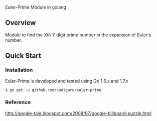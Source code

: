 Euler-Prime Module in golang

## Overview

Module to find the Xth Y digit prime number in the expansion of Euler's number.

## Quick Start
### Installation
Euler-Prime is developed and tested using Go 1.6.x and 1.7.x
```
$ go get -u github.com/coolguru/euler-prime
```
### Reference
http://google-tale.blogspot.com/2008/07/google-billboard-puzzle.html
